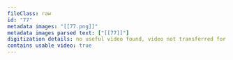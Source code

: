 ```yaml
---
fileClass: raw
id: "77"
metadata images: "[[77.png]]"
metadata images parsed text: ["[[77]]"]
digitization details: no useful video found, video not transferred for parsing
contains usable video: true
---
```

